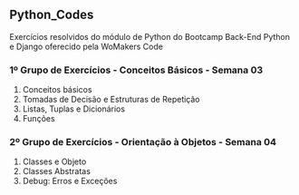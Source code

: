 ## Python_Codes

Exercícios resolvidos do módulo de Python do Bootcamp Back-End Python e Django oferecido pela WoMakers Code

### 1º Grupo de Exercícios - Conceitos Básicos - Semana 03
1. Conceitos básicos
2. Tomadas de Decisão e Estruturas de Repetição
3. Listas, Tuplas e Dicionários
4. Funções

### 2º Grupo de Exercícios - Orientação à Objetos - Semana 04
1. Classes e Objeto
2. Classes Abstratas
3. Debug: Erros e Exceções